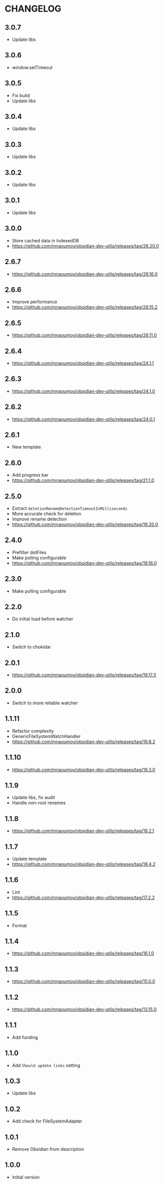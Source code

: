 # CHANGELOG

## 3.0.7

- Update libs

## 3.0.6

- window.setTimeout

## 3.0.5

- Fix build
- Update libs

## 3.0.4

- Update libs

## 3.0.3

- Update libs

## 3.0.2

- Update libs

## 3.0.1

- Update libs

## 3.0.0

- Store cached data in IndexedDB
- https://github.com/mnaoumov/obsidian-dev-utils/releases/tag/26.20.0

## 2.6.7

- https://github.com/mnaoumov/obsidian-dev-utils/releases/tag/26.16.0

## 2.6.6

- Improve performance
- https://github.com/mnaoumov/obsidian-dev-utils/releases/tag/26.15.2

## 2.6.5

- https://github.com/mnaoumov/obsidian-dev-utils/releases/tag/26.11.0

## 2.6.4

- https://github.com/mnaoumov/obsidian-dev-utils/releases/tag/24.1.1

## 2.6.3

- https://github.com/mnaoumov/obsidian-dev-utils/releases/tag/24.1.0

## 2.6.2

- https://github.com/mnaoumov/obsidian-dev-utils/releases/tag/24.0.1

## 2.6.1

- New template

## 2.6.0

- Add progress bar
- https://github.com/mnaoumov/obsidian-dev-utils/releases/tag/21.1.0

## 2.5.0

- Extract `deletionRenameDetectionTimeoutInMilliseconds`
- More accurate check for deletion
- Improve rename detection
- https://github.com/mnaoumov/obsidian-dev-utils/releases/tag/19.20.0

## 2.4.0

- Prefilter dotFiles
- Make polling configurable
- https://github.com/mnaoumov/obsidian-dev-utils/releases/tag/19.18.0

## 2.3.0

- Make polling configurable

## 2.2.0

- Do initial load before watcher

## 2.1.0

- Switch to chokidar

## 2.0.1

- https://github.com/mnaoumov/obsidian-dev-utils/releases/tag/19.17.3

## 2.0.0

- Switch to more reliable watcher

## 1.1.11

- Refactor complexity
- GenericFileSystemWatchHandler
- https://github.com/mnaoumov/obsidian-dev-utils/releases/tag/19.8.2

## 1.1.10

- https://github.com/mnaoumov/obsidian-dev-utils/releases/tag/19.3.0

## 1.1.9

- Update libs, fix audit
- Handle non-root renames

## 1.1.8

- https://github.com/mnaoumov/obsidian-dev-utils/releases/tag/19.2.1

## 1.1.7

- Update template
- https://github.com/mnaoumov/obsidian-dev-utils/releases/tag/18.4.2

## 1.1.6

- Lint
- https://github.com/mnaoumov/obsidian-dev-utils/releases/tag/17.2.2

## 1.1.5

- Format

## 1.1.4

- https://github.com/mnaoumov/obsidian-dev-utils/releases/tag/16.1.0

## 1.1.3

- https://github.com/mnaoumov/obsidian-dev-utils/releases/tag/15.0.0

## 1.1.2

- https://github.com/mnaoumov/obsidian-dev-utils/releases/tag/13.15.0

## 1.1.1

- Add funding

## 1.1.0

- Add `Should update links` setting

## 1.0.3

- Update libs

## 1.0.2

- Add check for FileSystemAdapter

## 1.0.1

- Remove Obsidian from description

## 1.0.0

- Initial version
